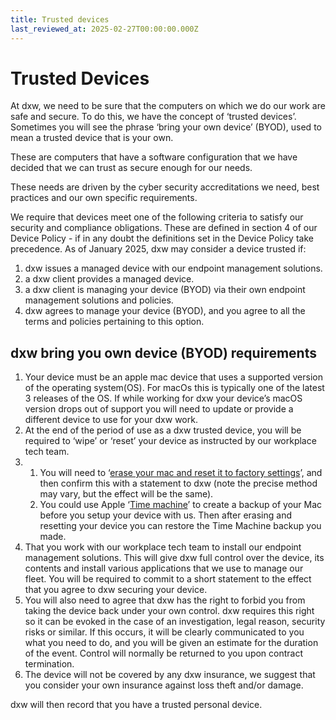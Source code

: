 ```yaml
---
title: Trusted devices
last_reviewed_at: 2025-02-27T00:00:00.000Z
---
```

# Trusted Devices

At dxw, we need to be sure that the computers on which we do our work are safe and secure. To do this, we have the concept of ‘trusted devices’. Sometimes you will see the phrase ‘bring your own device’ (BYOD), used to mean a trusted device that is your own.

These are computers that have a software configuration that we have decided that we can trust as secure enough for our needs. 

These needs are driven by the cyber security accreditations we need, best practices and our own specific requirements.

We require that devices meet one of the following criteria to satisfy our security and compliance obligations. These are defined in section 4 of our Device Policy - if in any doubt the definitions set in the Device Policy take precedence. As of January 2025, dxw may consider a device trusted if:

1. dxw issues a managed device with our endpoint management solutions.
2. a dxw client provides a managed device.
3. a dxw client is managing your device (BYOD) via their own endpoint management solutions and policies. 
4. dxw agrees to manage your device (BYOD), and you agree to all the terms and policies pertaining to this option.

## dxw bring you own device (BYOD) requirements

1. Your device must be an apple mac device that uses a supported version of the operating system(OS). For macOs this is typically one of the latest 3 releases of the OS. If while working for dxw your device’s macOS version drops out of support you will need to update or provide a different device to use for your dxw work.
2. At the end of the period of use as a dxw trusted device, you will be required to ‘wipe’ or ‘reset’ your device as instructed by our workplace tech team. 
3. 1. You will need to ‘[erase your mac and reset it to factory settings](https://support.apple.com/en-gb/102664)’, and then confirm this with a statement to dxw (note the precise method may vary, but the effect will be the same).
   2. You could use Apple ‘[Time machine](https://support.apple.com/en-gb/guide/mac-help/mh14037/mac)’ to create a backup of your Mac before you setup your device with us. Then after erasing and resetting your device you can restore the Time Machine backup you made.
4. That you work with our workplace tech team to install our endpoint management solutions. This will give dxw full control over the device, its contents and install various applications that we use to manage our fleet. You will be required to commit to a short statement to the effect that you agree to dxw securing your device. 
5. You will also need to agree that dxw has the right to forbid you from taking the device back under your own control. dxw requires this right so it can be evoked in the case of an investigation, legal reason, security risks or similar. If this occurs, it will be clearly communicated to you what you need to do, and you will be given an estimate for the duration of the event. Control will normally be returned to you upon contract termination. 
6. The device will not be covered by any dxw insurance, we suggest that you consider your own insurance against loss theft and/or damage.

dxw will then record that you have a trusted personal device.